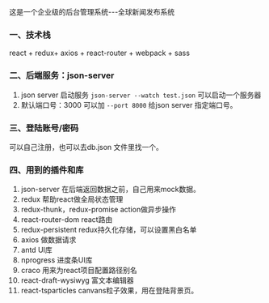 

这是一个企业级的后台管理系统---全球新闻发布系统
### 一、技术栈
react + redux+ axios + react-router + webpack + sass

### 二、后端服务：json-server
1. json server 启动服务
`json-server --watch test.json`  可以启动一个服务器
2. 默认端口号：3000
可以加 `--port 8000` 给json server 指定端口号。

### 三、登陆账号/密码
可以自己注册，也可以去db.json 文件里找一个。

### 四、用到的插件和库
1. json-server  在后端返回数据之前，自己用来mock数据。
2. redux   帮助react做全局状态管理
3. redux-thunk，redux-promise   action做异步操作
4. react-router-dom   react路由
5. redux-persistent   redux持久化存储，可以设置黑白名单
6. axios  做数据请求
7. antd   UI库
8. nprogress  进度条UI库
9. craco   用来为react项目配置路径别名
10. react-draft-wysiwyg  富文本编辑器
11.  react-tsparticles canvans粒子效果，用在登陆背景页。
